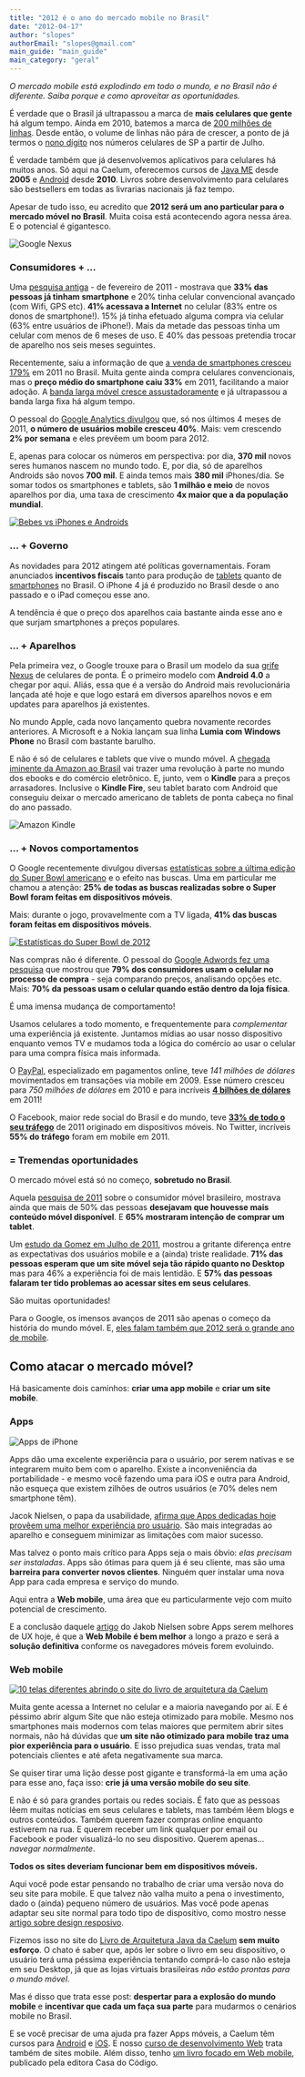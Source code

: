 ```yaml
---
title: "2012 é o ano do mercado mobile no Brasil"
date: "2012-04-17"
author: "slopes"
authorEmail: "slopes@gmail.com"
main_guide: "main_guide"
main_category: "geral"
---
```


_O mercado mobile está explodindo em todo o mundo, e no Brasil não é diferente. Saiba porque e como aproveitar as oportunidades._

É verdade que o Brasil já ultrapassou a marca de **mais celulares que gente** há algum tempo. Ainda em 2010, batemos a marca de [200 milhões de linhas](http://www.brasil.gov.br/noticias/arquivos/2011/01/19/brasil-ultrapassa-marca-de-200-milhoes-de-celulares). Desde então, o volume de linhas não pára de crescer, a ponto de já termos o [nono dígito](http://tecnologia.uol.com.br/ultimas-noticias/redacao/2012/01/27/numeros-de-celular-terao-nove-digitos-em-sp-a-partir-de-julho-diz-anatel.jhtm) nos números celulares de SP a partir de Julho.

É verdade também que já desenvolvemos aplicativos para celulares há muitos anos. Só aqui na Caelum, oferecemos cursos de [Java ME](http://www.caelum.com.br/curso/fj-55-java-me-mobile/) desde **2005** e [Android](http://www.caelum.com.br/curso/fj-57-desenvolvimento-google-android/) desde **2010**. Livros sobre desenvolvimento para celulares são bestsellers em todas as livrarias nacionais já faz tempo.

Apesar de tudo isso, eu acredito que **2012 será um ano particular para o mercado móvel no Brasil**. Muita coisa está acontecendo agora nessa área. E o potencial é gigantesco.

![](https://blog.caelum.com.br/wp-content/uploads/2012/02/introduction-300x266.png "Google Nexus")

### Consumidores + ...

Uma [pesquisa antiga](http://www.slideshare.net/WMcCannBR/consumidor-mvel-2011) - de fevereiro de 2011 - mostrava que **33% das pessoas já tinham smartphone** e 20% tinha celular convencional avançado (com Wifi, GPS etc). **41% acessava a Internet** no celular (83% entre os donos de smartphone!). 15% já tinha efetuado alguma compra via celular (63% entre usuários de iPhone!). Mais da metade das pessoas tinha um celular com menos de 6 meses de uso. E 40% das pessoas pretendia trocar de aparelho nos seis meses seguintes.

Recentemente, saiu a informação de que [a venda de smartphones cresceu 179%](http://g1.globo.com/tecnologia/noticia/2012/03/vendas-de-smartphones-no-brasil-crescem-179-em-2011-diz-pesquisa.html) em 2011 no Brasil. Muita gente ainda compra celulares convencionais, mas o **preço médio do smartphone caiu 33%** em 2011, facilitando a maior adoção. A [banda larga móvel cresce assustadoramente](http://imagens.extra.com.br/html/infografico/celular-no-brasil.html) e já ultrapassou a banda larga fixa há algum tempo.

O pessoal do [Google Analytics divulgou](http://analytics.blogspot.com/2012/01/look-ahead-at-measurement-in-2012.html) que, só nos últimos 4 meses de 2011, **o número de usuários mobile cresceu 40%**. Mais: vem crescendo **2% por semana** e eles prevêem um boom para 2012.

E, apenas para colocar os números em perspectiva: por dia, **370 mil** novos seres humanos nascem no mundo todo. E, por dia, só de aparelhos Androids são novos **700 mil**. E ainda temos mais **380 mil** iPhones/dia. Se somar todos os smartphones e tablets, são **1 milhão e meio** de novos aparelhos por dia, uma taxa de crescimento **4x maior que a da população mundial**.

[![](https://blog.caelum.com.br/wp-content/uploads/2012/03/whymobile-3.png "Bebes vs iPhones e Androids")](http://www.lukew.com/ff/entry.asp?1506)

### ... + Governo

As novidades para 2012 atingem até políticas governamentais. Foram anunciados **incentivos fiscais** tanto para produção de [tablets](http://info.abril.com.br/noticias/mercado/dilma-sanciona-incentivo-fiscal-para-tablets-11102011-50.shl) quanto de [smartphones](http://www.techtudo.com.br/noticias/noticia/2012/02/smartphones-ficarao-mais-baratos-com-incentivo-fiscal-afirma-ministro-paulo-bernardo.html) no Brasil. O iPhone 4 já é produzido no Brasil desde o ano passado e o iPad começou esse ano.

A tendência é que o preço dos aparelhos caia bastante ainda esse ano e que surjam smartphones a preços populares.

### ... + Aparelhos

Pela primeira vez, o Google trouxe para o Brasil um modelo da sua [grife Nexus](http://www.google.com.br/nexus/) de celulares de ponta. É o primeiro modelo com **Android 4.0** a chegar por aqui. Aliás, essa que é a versão do Android mais revolucionária lançada até hoje e que logo estará em diversos aparelhos novos e em updates para aparelhos já existentes.

No mundo Apple, cada novo lançamento quebra novamente recordes anteriores. A Microsoft e a Nokia lançam sua linha **Lumia com Windows Phone** no Brasil com bastante barulho.

E não é só de celulares e tablets que vive o mundo móvel. A [chegada iminente da Amazon ao Brasil](http://www.publishnews.com.br/telas/noticias/detalhes.aspx?id=67049) vai trazer uma revolução à parte no mundo dos ebooks e do comércio eletrônico. E, junto, vem o **Kindle** para a preços arrasadores. Inclusive o **Kindle Fire**, seu tablet barato com Android que conseguiu deixar o mercado americano de tablets de ponta cabeça no final do ano passado.

![](https://images-na.ssl-images-amazon.com/images/G/01/reading/images/logo_kindle2._V167628491_.png "Amazon Kindle")

### ... + Novos comportamentos

O Google recentemente divulgou diversas [estatísticas sobre a última edição do Super Bowl americano](http://www.thinkwithgoogle.com/insights/uploads/194364.pdf) e o efeito nas buscas. Uma em particular me chamou a atenção: **25% de todas as buscas realizadas sobre o Super Bowl foram feitas em dispositivos móveis**.

Mais: durante o jogo, provavelmente com a TV ligada, **41% das buscas foram feitas em dispositivos móveis**.

[![](https://blog.caelum.com.br/wp-content/uploads/2012/02/Screen-Shot-2012-02-13-at-8.14.54-PM-e1329171387828.png "Estatísticas do Super Bowl de 2012")](http://www.thinkwithgoogle.com/insights/uploads/194364.pdf)

Nas compras não é diferente. O pessoal do [Google Adwords fez uma pesquisa](http://googlemobileads.blogspot.com/2011/12/look-back-at-2011.html) que mostrou que **79% dos consumidores usam o celular no processo de compra** - seja comparando preços, analisando opções etc. Mais: **70% da pessoas usam o celular quando estão dentro da loja física**.

É uma imensa mudança de comportamento!

Usamos celulares a todo momento, e frequentemente para _complementar_ uma experiência já existente. Juntamos mídias ao usar nosso dispositivo enquanto vemos TV e mudamos toda a lógica do comércio ao usar o celular para uma compra física mais informada.

O [PayPal](http://www.paypal.com), especializado em pagamentos online, teve _141 milhões de dólares_ movimentados em transações via mobile em 2009. Esse número cresceu para _750 milhões de dólares_ em 2010 e para incríveis **[4 bilhões de dólares](http://www.businessweek.com/news/2012-01-11/ebay-s-paypal-mobile-payment-volume-rose-to-4-billion-last-year.html)** em 2011!

O Facebook, maior rede social do Brasil e do mundo, teve **[33% de todo o seu tráfego](http://www.webperformancetoday.com/2012/02/23/mobile-web-performance-unlimited-data/)** de 2011 originado em dispositivos móveis. No Twitter, incríveis **55% do tráfego** foram em mobile em 2011.

### \= Tremendas oportunidades

O mercado móvel está só no começo, **sobretudo no Brasil**.

Aquela [pesquisa de 2011](http://www.slideshare.net/WMcCannBR/consumidor-mvel-2011) sobre o consumidor móvel brasileiro, mostrava ainda que mais de 50% das pessoas **desejavam que houvesse mais conteúdo móvel disponível**. E **65% mostraram intenção de comprar um tablet**.

Um [estudo da Gomez em Julho de 2011](http://www.gomez.com/wp-content/downloads/19986_WhatMobileUsersWant_Wp.pdf), mostrou a gritante diferença entre as expectativas dos usuários mobile e a (ainda) triste realidade. **71% das pessoas esperam que um site móvel seja tão rápido quanto no Desktop** mas para 46% a experiência foi de mais lentidão. E **57% das pessoas falaram ter tido problemas ao acessar sites em seus celulares**.

São muitas oportunidades!

Para o Google, os imensos avanços de 2011 são apenas o começo da história do mundo móvel. E, [eles falam também que 2012 será o grande ano de mobile](http://googlemobileads.blogspot.com/2011/12/look-back-at-2011.html).

## Como atacar o mercado móvel?

Há basicamente dois caminhos: **criar uma app mobile** e **criar um site mobile**.

### Apps

![](https://blog.caelum.com.br/wp-content/uploads/2012/02/overview_hero.jpg "Apps de iPhone")

Apps dão uma excelente experiência para o usuário, por serem nativas e se integrarem muito bem com o aparelho. Existe a inconveniência da portabilidade - e mesmo você fazendo uma para iOS e outra para Android, não esqueça que existem zilhões de outros usuários (e 70% deles nem smartphone têm).

Jacok Nielsen, o papa da usabilidade, [afirma que Apps dedicadas hoje provêem uma melhor experiência pro usuário](http://www.useit.com/alertbox/mobile-sites-apps.html). São mais integradas ao aparelho e conseguem minimizar as limitações com maior sucesso.

Mas talvez o ponto mais crítico para Apps seja o mais óbvio: _elas precisam ser instaladas_. Apps são ótimas para quem já é seu cliente, mas são uma **barreira para converter novos clientes**. Ninguém quer instalar uma nova App para cada empresa e serviço do mundo.

Aqui entra a **Web mobile**, uma área que eu particularmente vejo com muito potencial de crescimento.

E a conclusão daquele [artigo](http://www.useit.com/alertbox/mobile-sites-apps.html) do Jakob Nielsen sobre Apps serem melhores de UX hoje, é que a **Web Mobile é bem melhor** a longo a prazo e será a **solução definitiva** conforme os navegadores móveis forem evoluindo.

### Web mobile

[![](https://blog.caelum.com.br/wp-content/uploads/2012/02/tudo-e1329171044862.jpg "10 telas diferentes abrindo o site do livro de arquitetura da Caelum")](https://blog.caelum.com.br/wp-content/uploads/2012/02/tudo.jpg)

Muita gente acessa a Internet no celular e a maioria navegando por aí. E é péssimo abrir algum Site que não esteja otimizado para mobile. Mesmo nos smartphones mais modernos com telas maiores que permitem abrir sites normais, não há dúvidas que **um site não otimizado para mobile traz uma pior experiência para o usuário**. E isso prejudica suas vendas, trata mal potenciais clientes e até afeta negativamente sua marca.

Se quiser tirar uma lição desse post gigante e transformá-la em uma ação para esse ano, faça isso: **crie já uma versão mobile do seu site**.

E não é só para grandes portais ou redes sociais. É fato que as pessoas lêem muitas notícias em seus celulares e tablets, mas também lêem blogs e outros conteúdos. Também querem fazer compras online enquanto estiverem na rua. E querem receber um link qualquer por email ou Facebook e poder visualizá-lo no seu dispositivo. Querem apenas... _navegar normalmente_.

**Todos os sites deveriam funcionar bem em dispositivos móveis.**

Aqui você pode estar pensando no trabalho de criar uma versão nova do seu site para mobile. E que talvez não valha muito a pena o investimento, dado o (ainda) pequeno número de usuários. Mas você pode apenas adaptar seu site normal para todo tipo de dispositivo, como mostro nesse [artigo sobre design resposivo](http://sergiolopes.org/responsive-web-design/).

Fizemos isso no site do [Livro de Arquitetura Java da Caelum](http://www.arquiteturajava.com.br) **sem muito esforço**. O chato é saber que, após ler sobre o livro em seu dispositivo, o usuário terá uma péssima experiência tentando comprá-lo caso não esteja em seu Desktop, já que as lojas virtuais brasileiras _não estão prontas para o mundo móvel_.

Mas é disso que trata esse post: **despertar para a explosão do mundo mobile** e **incentivar que cada um faça sua parte** para mudarmos o cenários mobile no Brasil.

E se você precisar de uma ajuda pra fazer Apps móveis, a Caelum têm cursos para [Android](http://www.caelum.com.br/curso/fj-57-desenvolvimento-google-android/) e [iOS](http://www.caelum.com.br/curso/ip-67-desenvolvimento-movel-ios-5-iphone-ipad/). E nosso [curso de desenvolvimento Web](http://www.caelum.com.br/curso/wd-43-desenvolvimento-web-html-css-javascript/) trata também de sites mobile. Além disso, tenho [um livro focado em Web mobile](http://www.casadocodigo.com.br/products/livro-web-mobile), publicado pela editora Casa do Código.
